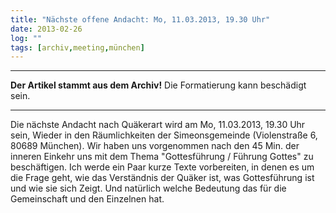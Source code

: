 ```yaml
---
title: "Nächste offene Andacht: Mo, 11.03.2013, 19.30 Uhr"
date: 2013-02-26
log: ""
tags: [archiv,meeting,münchen]
---
```

<hr><b>Der Artikel stammt aus dem Archiv!</b> Die Formatierung kann beschädigt sein.<hr>


Die nächste Andacht nach Quäkerart wird am Mo, 11.03.2013, 19.30 Uhr sein, Wieder in den Räumlichkeiten der Simeonsgemeinde (Violenstraße 6, 80689 München). Wir haben uns vorgenommen nach den 45 Min. der inneren Einkehr uns mit dem Thema "Gottesführung / Führung Gottes" zu beschäftigen. Ich werde ein Paar kurze Texte vorbereiten, in denen es um die Frage geht, wie das Verständnis der Quäker ist, was Gottesführung ist und wie sie sich Zeigt. Und natürlich welche Bedeutung das für die Gemeinschaft und den Einzelnen hat.
<!--break-->

